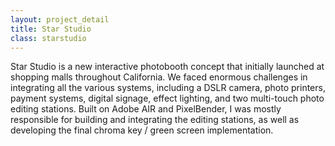 ```yaml
---
layout: project_detail
title: Star Studio
class: starstudio
---
```


Star Studio is a new interactive photobooth concept that initially launched at shopping malls throughout California. We faced enormous challenges in integrating all the various systems, including a DSLR camera, photo printers, payment systems, digital signage, effect lighting, and two multi-touch photo editing stations. Built on Adobe AIR and PixelBender, I was mostly responsible for building and integrating the editing stations, as well as developing the final chroma key / green screen implementation.

<div class="videoWrapper" data-vimeoid="74998114"><!-- vimeo --></div>
